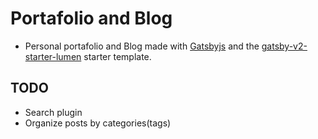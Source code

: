 # Portafolio and Blog

* Personal portafolio and Blog made with [Gatsbyjs](gatsbyjs.org) and the [gatsby-v2-starter-lumen](https://www.gatsbyjs.org/starters/gatsby-v2-starter-lumen) starter template.

## TODO

* Search plugin
* Organize posts by categories(tags) 